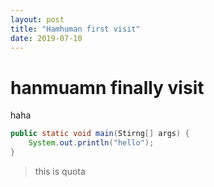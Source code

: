 ```yaml
---
layout: post
title: "Hamhuman first visit"
date: 2019-07-10
---
```


# hanmuamn finally visit

haha

```java
public static void main(Stirng[] args) {
    System.out.println("hello");
}
```
> this is quota

